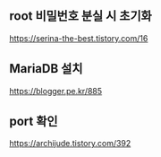 ## root 비밀번호 분실 시 초기화
https://serina-the-best.tistory.com/16

## MariaDB 설치
https://blogger.pe.kr/885

## port 확인
https://archijude.tistory.com/392
